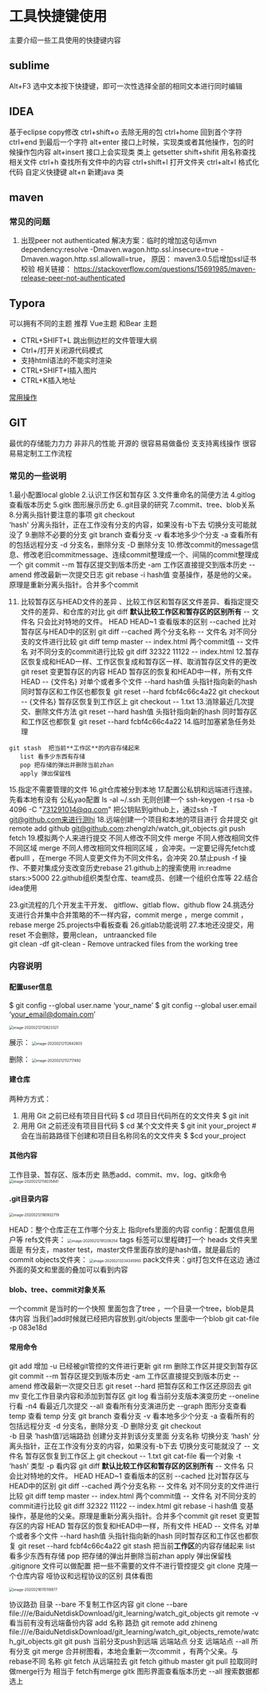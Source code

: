 # 工具快捷键使用

  主要介绍一些工具使用的快捷键内容

## sublime

Alt+F3 选中文本按下快捷键，即可一次性选择全部的相同文本进行同时编辑

## IDEA
基于eclipse copy修改
ctrl+shift+o 去除无用的包
ctrl+home 回到首个字符
ctrl+end 到最后一个字符
alt+enter  接口上时候，实现类或者其他操作，包的时候操作包内容
alt+insert 接口上会实现类 类上  getsetter
shift+shifit 用名称查找相关文件
ctrl+h  查找所有文件中的内容
ctrl+shift+l 打开文件夹
ctrl+alt+l 格式化代码
自定义快捷键
alt+n 新建java 类

## maven
### 常见的问题
1. 出现peer not authenticated
	解决方案：临时的增加这句话mvn dependency:resolve -Dmaven.wagon.http.ssl.insecure=true -Dmaven.wagon.http.ssl.allowall=true，
	原因： maven3.0.5后增加ssl证书校验
	相关链接： https://stackoverflow.com/questions/15691985/maven-release-peer-not-authenticated

## Typora

可以拥有不同的主题 推荐 Vue主题 和Bear 主题
- CTRL+SHIFT+L 跳出侧边栏的文件管理大纲
- Ctrl+/打开关闭源代码模式
- 支持html语法的不能实时渲染
- CTRL+SHIFT+I插入图片
- CTRL+K插入地址

 [常用操作](https://zhuanlan.zhihu.com/p/90561228)

## GIT
 最优的存储能⼒力力 
 ⾮非凡的性能
 开源的
 很容易易做备份
 ⽀支持离线操作
 很容易易定制⼯工作流程

### 常见的一些说明
1.最小配置local globle 
2.认识工作区和暂存区
3.文件重命名的简便方法
4.gitlog查看版本历史
5.gitk 图形展示历史
6..git目录的研究
7.commit、tree、blob关系
8.分离头指针要注意的事项
    git checkout   
      ‘hash' 分离头指针，正在工作没有分支的内容，如果没有-b下去 切换分支可能就没了
9.删除不必要的分支
    git branch  查看分支
       -v 看本地多少个分支
       -a 查看所有的包括远程分支
       -d 分支名，删除分支
       -D 删除分支
10.修改commit的message信息、修改老旧commitmessage、连续commit整理成一个、间隔的commit整理成一个
     git commit --m 暂存区提交到版本历史
       -am 工作区直接提交到版本历史
       --amend 修改最新一次提交日志
     git rebase 
       -i hash值 变基操作，基是他的父亲。原理是重新分离头指针。合并多个commit

11.  比较暂存区与HEAD文件的差异 、比较工作区和暂存区文件差异、看指定提交文件的差异、和仓库的对比
    git diff  **默认比较工作区和暂存区的区别所有**
       -- 文件名 只会比对特地的文件。
       HEAD HEAD~1 查看版本的区别 
       --cached 比对暂存区与HEAD中的区别 git diff --cached
       两个分支名称 -- 文件名 对不同分支的文件进行比较  git diff temp master -- index.html
       两个commit值 -- 文件名 对不同分支的commit进行比较  git diff 32322 11122 -- index.html
12.暂存区恢复成和HEAD一样、工作区恢复成和暂存区一样、取消暂存区文件的更改
     git reset 变更暂存区的内容
       HEAD 暂存区的恢复和HEAD中一样，所有文件
       HEAD -- {文件名} 对单个或者多个文件
       --hard hash值 头指针指向新的hash 同时暂存区和工作区也都恢复
                  git reset --hard fcbf4c66c4a22
     git checkout   
    		-- {文件名} 暂存区恢复到工作区上  git checkout -- 1.txt
13.消除最近几次提交、删除文件方法
      git reset 
           --hard hash值 头指针指向新的hash 同时暂存区和工作区也都恢复
                  git reset --hard fcbf4c66c4a22
14.临时加塞紧急任务处理

	git stash  把当前**工作区**的内容存储起来
	   list 看多少东西有存储
	   pop 把存储的弹出并删除当前zhan
	   apply 弹出保留栈
15.指定不需要管理的文件
16.git仓库被分到本地
17.配置公私钥和远端进行连接。
 先看本地有没有 公私yao配置  ls -al ~/.ssh
 无则创建一个  ssh-keygen -t rsa -b 4096 -C "731291014@qq.com"
 把公钥贴到github上，通过ssh -T git@github.com来进行测hi
18.远端创建一个项目和本地的项目进行 合并提交 
    git remote add github git@github.com:zhenglzh/watch_git_objects.git
    push fetch
19.模拟两个人来进行提交
    不同人修改不同文件  merge
    不同人修改相同文件不同区域 merge
    不同人修改相同文件相同区域 ，会冲突。一定要记得先fetch或者pulll ，在merge
    不同人变更文件为不同文件名，会冲突
20.禁止push -f 操作、不要对集成分支改变历史rebase
21.github上的搜索使用 in:readme stars:>5000
22.github组织类型仓库、team成员、创建一个组织仓库等
22.结合idea使用 

23.git流程的几个开发主干开发、 gitflow、gitlab flow、github flow
24.挑选分支进行合并集中合并策略的不一样内容，commit merge ，merge commit ，rebase merge
25.projects中看板查看
26.gitlab功能说明
27.本地还没提交，用reset 不会删除，要用clean， untraancked file   
    git clean -df
	git-clean - Remove untracked files from the working tree

### 内容说明
#### 配置user信息
$ git conﬁg --global  user.name ‘your_name’ 
$ git conﬁg --global  user.email ‘your_email@domain.com’ 

<img src="asserts/image-20200212112623321.png" alt="image-20200212112623321" style="zoom:50%;" />

展示：
<img src="asserts/image-20200212112642803.png" alt="image-20200212112642803" style="zoom:50%;" />

删除：
<img src="asserts/image-20200212112717492.png" alt="image-20200212112717492" style="zoom:50%;" />

#### 建仓库

两种⽅方式： 

1. ⽤用 Git 之前已经有项⽬目代码
$ cd 项⽬目代码所在的⽂文件夹 $ git init 
2. ⽤用 Git 之前还没有项⽬目代码
$ cd 某个⽂文件夹 $ git init your_project    #会在当前路路径下创建和项⽬目名称同名的⽂文件夹 $ $cd  your_project      

#### 其他内容
工作目录、暂存区、版本历史
熟悉add、commit、mv、log、gitk命令
<img src="asserts/image-20200212114035841.png" alt="image-20200212114035841" style="zoom:50%;" />
#### .git目录内容

<img src="asserts/image-20200212190932719.png" alt="image-20200212190932719" style="zoom:50%;" />

HEAD：整个仓库正在工作哪个分支上 指向refs里面的内容
config：配置信息用户等
refs文件夹：
<img src="asserts/image-20200212191208254.png" alt="image-20200212191208254" style="zoom:50%;" />
tags 标签可以里程碑打一个
heads 文件夹里面是 有分支，master test，master文件里面存放的是hash值，就是最后的commit
objects文件夹：
<img src="asserts/image-20200213234345950.png" alt="image-20200213234345950" style="zoom:50%;" />
pack文件夹：git打包文件在这边
通过外面的英文和里面的叠加可以看到内容

#### blob、tree、commit对象关系
一个commit 是当时的一个快照 里面包含了tree ，一个目录一个tree，blob是具体内容
当我们add时候就已经把内容放到.git/objects 里面中一个blob
git cat-file -p 083e18d
#### 常用命令
git add  增加 
   -u 已经被git管控的文件进行更新
git rm 删除工作区并提交到暂存区
git commit --m 暂存区提交到版本历史
   -am 工作区直接提交到版本历史
   --amend 修改最新一次提交日志
git reset --hard 把暂存区和工作区还原回去 
git mv 变化工作目录内容和添加到暂存区
git log 看当前分支版本演变历史
  --oneline 行看
  -n4 看最近几次提交 
  --all 查看所有分支演进历史
  --graph 图形分支查看
  temp 查看 temp 分支
git branch  查看分支
   -v 看本地多少个分支
   -a 查看所有的包括远程分支
   -d 分支名，删除分支
   -D 删除分支
git checkout   
  -b 目录  ‘hash值’/远端路劲     创建分支并到该分支里面
  分支名称  切换分支
  ‘hash' 分离头指针，正在工作没有分支的内容，如果没有-b下去 切换分支可能就没了
  -- 文件名 暂存区恢复到工作区上  git checkout -- 1.txt
git cat-file  看一个对象
   -t ‘hash’ 类型
   -p 看内容
git diff  **默认比较工作区和暂存区的区别所有**
   -- 文件名 只会比对特地的文件。
   HEAD HEAD~1 查看版本的区别 
   --cached 比对暂存区与HEAD中的区别 git diff --cached
   两个分支名称 -- 文件名 对不同分支的文件进行比较  git diff temp master -- index.html
   两个commit值 -- 文件名 对不同分支的commit进行比较  git diff 32322 11122 -- index.html
git rebase 
   -i hash值 变基操作，基是他的父亲。原理是重新分离头指针。合并多个commit
git reset 变更暂存区的内容
   HEAD 暂存区的恢复和HEAD中一样，所有文件
   HEAD -- 文件名 对单个或者多个文件
   --hard hash值 头指针指向新的hash 同时暂存区和工作区也都恢复
              git reset --hard fcbf4c66c4a22
git stash  把当前**工作区**的内容存储起来
   list 看多少东西有存储
   pop 把存储的弹出并删除当前zhan
   apply 弹出保留栈
.gitignore 文件可以做配置 把一些不需要的文件不进行管控提交	
git clone 克隆一个仓库内容
  哑协议和远程协议的区别 具体看图

<img src="asserts/image-20200216115118977.png" alt="image-20200216115118977" style="zoom:50%;" />

  协议路劲 目录
  --bare 不复制工作区内容
  git clone --bare file:///e/BaiduNetdiskDownload/git_learning/watch_git_objects
git remote 
   -v 看当前有没有远端备份内容
   add 名称 路劲
   git remote add zhineng file:///e/BaiduNetdiskDownload/git_learning/watch_git_objects_remote/watch_git_objects.git
git push 当前分支push到远端
    远端站点  分支
    远端站点 --all  所有分支
git merge 合并树图看，本地会重新一次commit ，有两个父亲。与rebase不同
    名称 
git fetch 从远端拉去
  git fetch github master
git pull 拉取同时做merge行为 相当于 fetch有merge
gitk 图形界面查看版本历史
   --all 搜索数据都选上

